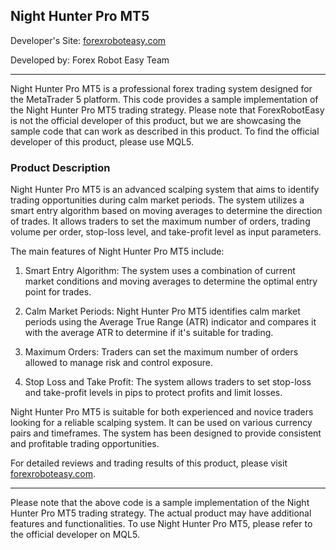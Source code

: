 ## Night Hunter Pro MT5

Developer's Site: [forexroboteasy.com](https://forexroboteasy.com)

Developed by: Forex Robot Easy Team

---

Night Hunter Pro MT5 is a professional forex trading system designed for the MetaTrader 5 platform. This code provides a sample implementation of the Night Hunter Pro MT5 trading strategy. Please note that ForexRobotEasy is not the official developer of this product, but we are showcasing the sample code that can work as described in this product. To find the official developer of this product, please use MQL5.

### Product Description

Night Hunter Pro MT5 is an advanced scalping system that aims to identify trading opportunities during calm market periods. The system utilizes a smart entry algorithm based on moving averages to determine the direction of trades. It allows traders to set the maximum number of orders, trading volume per order, stop-loss level, and take-profit level as input parameters.

The main features of Night Hunter Pro MT5 include:

1. Smart Entry Algorithm: The system uses a combination of current market conditions and moving averages to determine the optimal entry point for trades.

2. Calm Market Periods: Night Hunter Pro MT5 identifies calm market periods using the Average True Range (ATR) indicator and compares it with the average ATR to determine if it's suitable for trading.

3. Maximum Orders: Traders can set the maximum number of orders allowed to manage risk and control exposure.

4. Stop Loss and Take Profit: The system allows traders to set stop-loss and take-profit levels in pips to protect profits and limit losses.

Night Hunter Pro MT5 is suitable for both experienced and novice traders looking for a reliable scalping system. It can be used on various currency pairs and timeframes. The system has been designed to provide consistent and profitable trading opportunities.

For detailed reviews and trading results of this product, please visit [forexroboteasy.com](https://forexroboteasy.com/forex-robot-review/night-hunter-pro-mt5-a-professional-forex-traders-review-of-the-advanced-scalping-system/).

---

Please note that the above code is a sample implementation of the Night Hunter Pro MT5 trading strategy. The actual product may have additional features and functionalities. To use Night Hunter Pro MT5, please refer to the official developer on MQL5.
